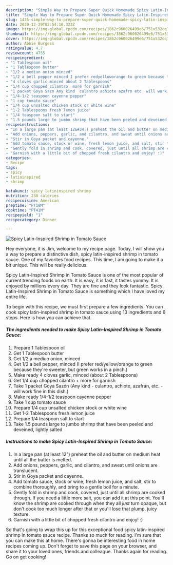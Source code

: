 ```yaml
---
description: "Simple Way to Prepare Super Quick Homemade Spicy Latin-Inspired Shrimp in Tomato Sauce"
title: "Simple Way to Prepare Super Quick Homemade Spicy Latin-Inspired Shrimp in Tomato Sauce"
slug: 1435-simple-way-to-prepare-super-quick-homemade-spicy-latin-inspired-shrimp-in-tomato-sauce
date: 2020-12-29T02:54:10.323Z
image: https://img-global.cpcdn.com/recipes/1862c960026499e6/751x532cq70/spicy-latin-inspired-shrimp-in-tomato-sauce-recipe-main-photo.jpg
thumbnail: https://img-global.cpcdn.com/recipes/1862c960026499e6/751x532cq70/spicy-latin-inspired-shrimp-in-tomato-sauce-recipe-main-photo.jpg
cover: https://img-global.cpcdn.com/recipes/1862c960026499e6/751x532cq70/spicy-latin-inspired-shrimp-in-tomato-sauce-recipe-main-photo.jpg
author: Abbie Burgess
ratingvalue: 4.7
reviewcount: 4755
recipeingredient:
- "1 Tablespoon oil"
- "1 Tablespoon butter"
- "1/2 a mediun onion minced"
- "1/2 a bell pepper minced I prefer redyelloworange to green because theyre sweeter but green works in a pinch"
- "4 cloves garlic minced about 2 Tablespoons"
- "1/4 cup chopped cilantro  more for garnish"
- "1 packet Goya Sazn Any kind  culantro achiote azafrn etc  will work fine in this dish"
- "1/4-1/2 teaspoon cayenne pepper"
- "1 cup tomato sauce"
- "1/4 cup unsalted chicken stock or white wine"
- "1-2 Tablespoons fresh lemon juice"
- "1/4 teaspoon salt to start"
- "1.5 pounds large to jumbo shrimp that have been peeled and deveined lightly salted"
recipeinstructions:
- "In a large pan (at least 12&#34;) preheat the oil and butter on medium heat until all the butter is melted."
- "Add onions, peppers, garlic, and cilantro, and sweat until onions are translucent."
- "Stir in Goya packet and cayenne."
- "Add tomato sauce, stock or wine, fresh lemon juice, and salt, stir to combine thoroughly, and bring to a gentle boil for a minute."
- "Gently fold in shrimp and cook, covered, just until all shrimp are cooked through. If you need a little more salt, you can add it at this point. You&#39;ll know the shrimp are cooked through when they all *just* turn opaque, but don&#39;t cook too much longer after that or you&#39;ll lose that plump, juicy texture."
- "Garnish with a little bit of chopped fresh cilantro and enjoy! :)"
categories:
- Recipe
tags:
- spicy
- latininspired
- shrimp

katakunci: spicy latininspired shrimp 
nutrition: 238 calories
recipecuisine: American
preptime: "PT18M"
cooktime: "PT41M"
recipeyield: "1"
recipecategory: Dinner

---
```



![Spicy Latin-Inspired Shrimp in Tomato Sauce](https://img-global.cpcdn.com/recipes/1862c960026499e6/751x532cq70/spicy-latin-inspired-shrimp-in-tomato-sauce-recipe-main-photo.jpg)

Hey everyone, it is Jim, welcome to my recipe page. Today, I will show you a way to prepare a distinctive dish, spicy latin-inspired shrimp in tomato sauce. One of my favorites food recipes. This time, I am going to make it a bit unique. This will be really delicious.

Spicy Latin-Inspired Shrimp in Tomato Sauce is one of the most popular of current trending foods on earth. It is easy, it is fast, it tastes yummy. It is enjoyed by millions every day. They are fine and they look fantastic. Spicy Latin-Inspired Shrimp in Tomato Sauce is something which I have loved my entire life.




To begin with this recipe, we must first prepare a few ingredients. You can cook spicy latin-inspired shrimp in tomato sauce using 13 ingredients and 6 steps. Here is how you can achieve that.

<!--inarticleads1-->

##### The ingredients needed to make Spicy Latin-Inspired Shrimp in Tomato Sauce:

1. Prepare 1 Tablespoon oil
1. Get 1 Tablespoon butter
1. Get 1/2 a mediun onion, minced
1. Get 1/2 a bell pepper, minced (I prefer red/yellow/orange to green because they&#39;re sweeter, but green works in a pinch.)
1. Make ready 4 cloves garlic, minced (about 2 Tablespoons)
1. Get 1/4 cup chopped cilantro + more for garnish
1. Take 1 packet Goya Sazón (Any kind - culantro, achiote, azafrán, etc. - will work fine in this dish.)
1. Make ready 1/4-1/2 teaspoon cayenne pepper
1. Take 1 cup tomato sauce
1. Prepare 1/4 cup unsalted chicken stock or white wine
1. Get 1-2 Tablespoons fresh lemon juice
1. Prepare 1/4 teaspoon salt to start
1. Take 1.5 pounds large to jumbo shrimp that have been peeled and deveined, lightly salted




<!--inarticleads2-->

##### Instructions to make Spicy Latin-Inspired Shrimp in Tomato Sauce:

1. In a large pan (at least 12&#34;) preheat the oil and butter on medium heat until all the butter is melted.
1. Add onions, peppers, garlic, and cilantro, and sweat until onions are translucent.
1. Stir in Goya packet and cayenne.
1. Add tomato sauce, stock or wine, fresh lemon juice, and salt, stir to combine thoroughly, and bring to a gentle boil for a minute.
1. Gently fold in shrimp and cook, covered, just until all shrimp are cooked through. If you need a little more salt, you can add it at this point. You&#39;ll know the shrimp are cooked through when they all *just* turn opaque, but don&#39;t cook too much longer after that or you&#39;ll lose that plump, juicy texture.
1. Garnish with a little bit of chopped fresh cilantro and enjoy! :)




So that's going to wrap this up for this exceptional food spicy latin-inspired shrimp in tomato sauce recipe. Thanks so much for reading. I'm sure that you can make this at home. There's gonna be interesting food in home recipes coming up. Don't forget to save this page on your browser, and share it to your loved ones, friends and colleague. Thanks again for reading. Go on get cooking!
